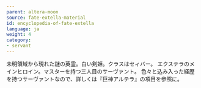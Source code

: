 ```yaml
---
parent: altera-moon
source: fate-extella-material
id: encyclopedia-of-fate-extella
language: ja
weight: 4
category:
- servant
---
```


未明領域から現れた謎の英霊。白い剣姫。クラスはセィバー。
エクステラのメインヒロイン。マスターを持つ三人目のサーヴァント。
色々と込み入った経歴を持つサーヴァントなので、詳しくは『巨神アルテラ』の項目を参照に。
